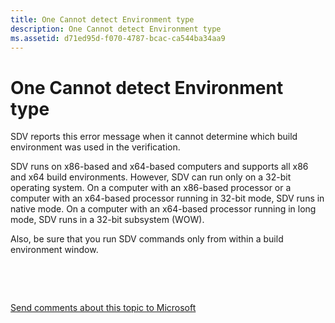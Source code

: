 ```yaml
---
title: One Cannot detect Environment type
description: One Cannot detect Environment type
ms.assetid: d71ed95d-f070-4787-bcac-ca544ba34aa9
---
```


# One Cannot detect Environment type


SDV reports this error message when it cannot determine which build environment was used in the verification.

SDV runs on x86-based and x64-based computers and supports all x86 and x64 build environments. However, SDV can run only on a 32-bit operating system. On a computer with an x86-based processor or a computer with an x64-based processor running in 32-bit mode, SDV runs in native mode. On a computer with an x64-based processor running in long mode, SDV runs in a 32-bit subsystem (WOW).

Also, be sure that you run SDV commands only from within a build environment window.

 

 

[Send comments about this topic to Microsoft](mailto:wsddocfb@microsoft.com?subject=Documentation%20feedback%20[devtest\devtest]:%20One%20Cannot%20detect%20Environment%20type%20%20RELEASE:%20%2811/17/2016%29&body=%0A%0APRIVACY%20STATEMENT%0A%0AWe%20use%20your%20feedback%20to%20improve%20the%20documentation.%20We%20don't%20use%20your%20email%20address%20for%20any%20other%20purpose,%20and%20we'll%20remove%20your%20email%20address%20from%20our%20system%20after%20the%20issue%20that%20you're%20reporting%20is%20fixed.%20While%20we're%20working%20to%20fix%20this%20issue,%20we%20might%20send%20you%20an%20email%20message%20to%20ask%20for%20more%20info.%20Later,%20we%20might%20also%20send%20you%20an%20email%20message%20to%20let%20you%20know%20that%20we've%20addressed%20your%20feedback.%0A%0AFor%20more%20info%20about%20Microsoft's%20privacy%20policy,%20see%20http://privacy.microsoft.com/default.aspx. "Send comments about this topic to Microsoft")




